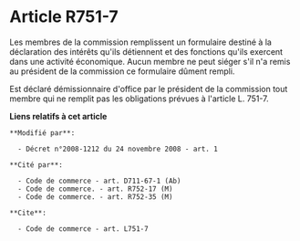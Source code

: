 # Article R751-7

Les membres de la commission remplissent un formulaire destiné à la déclaration des intérêts qu'ils détiennent et des
fonctions qu'ils exercent dans une activité économique. Aucun membre ne peut siéger s'il n'a remis au président de la
commission ce formulaire dûment rempli. 

Est déclaré démissionnaire d'office par le président de la commission tout membre qui ne remplit pas les obligations prévues
à l'article L. 751-7.

**Liens relatifs à cet article**

	**Modifié par**:

	  - Décret n°2008-1212 du 24 novembre 2008 - art. 1

	**Cité par**:

	  - Code de commerce - art. D711-67-1 (Ab)
	  - Code de commerce. - art. R752-17 (M)
	  - Code de commerce. - art. R752-35 (M)

	**Cite**:

	  - Code de commerce - art. L751-7
